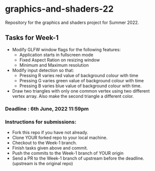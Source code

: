# graphics-and-shaders-22
Repository for the graphics and shaders project for Summer 2022.
## Tasks for Week-1
- Modify GLFW window flags for the following features:
  - Application starts in fullscreen mode
  - Fixed Aspect Ration on resizing window
  - Minimum and Maximum resolution
- Modify input detection so that:
  - Pressing R varies red value of background colour with time
  - Pressing G varies green value of background colour with time
  - Pressing B varies blue value of background colour with time.
- Draw two triangles with only one common vertex using two different vertex array. Also make the second triangle a different color.
### Deadline : 6th June, 2022 11:59pm
### Instructions for submissions:
- Fork this repo if you have not already.
- Clone YOUR forked repo to your local machine.
- Checkout to the Week-1 branch.
- Finish tasks given above and commit.
- Push the commits to the Week-1 branch of YOUR origin
- Send a PR to the Week-1 branch of upstream before the deadline. (upstream is the original repo)
